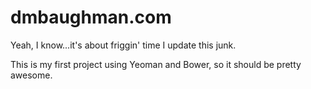 dmbaughman.com
==============
Yeah, I know...it's about friggin' time I update this junk.

This is my first project using Yeoman and Bower, so it should be pretty awesome.